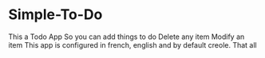 # Simple-To-Do
This a Todo App 
So you can add things to do
Delete any item
Modify an item
This app is configured in french, english and by default creole.
That all

